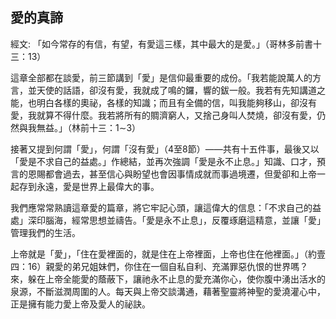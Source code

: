 ## 愛的真諦 ##

經文: 「如今常存的有信，有望，有愛這三樣，其中最大的是愛。」（哥林多前書十三：13）



這章全部都在談愛，前三節講到「愛」是信仰最重要的成份。「我若能說萬人的方言，並天使的話語，卻沒有愛，我就成了鳴的鑼，響的鈸一般。我若有先知講道之能，也明白各樣的奧祕，各樣的知識；而且有全備的信，叫我能夠移山，卻沒有愛，我就算不得什麼。我若將所有的賙濟窮人，又捨己身叫人焚燒，卻沒有愛，仍然與我無益。」（林前十三：1∼3）

接著又提到何謂「愛」，何謂「沒有愛」（4至8節）——共有十五件事，最後又以「愛是不求自己的益處。」作總結，並再次強調「愛是永不止息。」知識、口才，預言的恩賜都會過去，甚至信心與盼望也會因事情成就而事過境遷，但愛卻和上帝一起存到永遠，愛是世界上最偉大的事。

我們應常常熟讀這章愛的篇章，將它牢記心頭，讓這偉大的信息：「不求自己的益處」深印腦海，經常思想並禱告。「愛是永不止息」，反覆琢磨這精意，並讓「愛」管理我們的生活。

上帝就是「愛」，「住在愛裡面的，就是住在上帝裡面，上帝也住在他裡面。」（約壹四：16）親愛的弟兄姐妹們，你住在一個自私自利、充滿罪惡仇恨的世界嗎？來，躲在上帝全能愛的蔭蔽下，讓祂永不止息的愛充滿你心，使你腹中湧出活水的泉源，不斷滋潤周圍的人。每天與上帝交談溝通，藉著聖靈將神聖的愛澆灌心中，正是擁有能力愛上帝及愛人的祕訣。